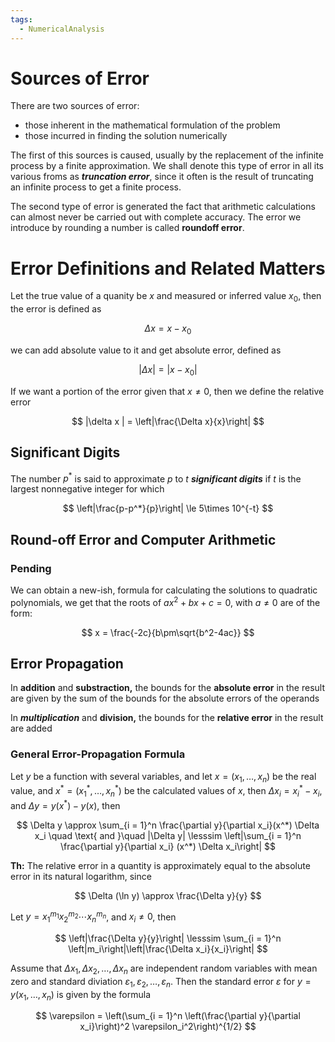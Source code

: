 ```yaml
---
tags:
  - NumericalAnalysis
---
```

# Sources of Error

There are two sources of error:

- those inherent in the mathematical formulation of the problem
- those incurred in finding the solution numerically

The first of this sources is caused, usually by the replacement of the infinite process by a finite approximation. We shall denote this type of error in all its various froms as _**********truncation error**********_, since it often is the result of truncating an infinite process to get a finite process.

The second type of error is generated the fact that arithmetic calculations can almost never be carried out with complete accuracy. The error we introduce by rounding a number is called **************roundoff error**************.

# Error Definitions and Related Matters

Let the true value of a quanity be $x$ and measured or inferred value $x_0$, then the error is defined as

$$ \Delta x = x-x_0 $$

we can add absolute value to it and get absolute error, defined as

$$ |\Delta x | = |x - x_0| $$

If we want a portion of the error given that $x \ne 0$, then we define the relative error

$$ |\delta x | = \left|\frac{\Delta x}{x}\right| $$

## Significant Digits

The number $p^*$ is said to approximate $p$ to $t$ _******significant digits******_ if $t$ is the largest nonnegative integer for which

$$ \left|\frac{p-p^*}{p}\right| \le 5\times 10^{-t} $$

## Round-off Error and Computer Arithmetic

### Pending

We can obtain a new-ish, formula for calculating the solutions to quadratic polynomials, we get that the roots of $ax^2+bx+c =0$, with $a\ne 0$ are of the form:

$$ x = \frac{-2c}{b\pm\sqrt{b^2-4ac}} $$

## Error Propagation

In ********addition******** and ************substraction,************ the bounds for the **************absolute error************** in the result are given by the sum of the bounds for the absolute errors of the operands

In _**********multiplication**********_ and ********division,******** the bounds for the **************relative error************** in the result are added

### General Error-Propagation Formula

Let $y$ be a function with several variables, and let $x = (x_1, \dots, x_n)$ be the real value, and ${x^*=(x^*_1, \dots, x^*_n)}$ be the calculated values of $x$, then $\Delta x_i = x^*_i - x_i$, and ${\Delta y = y(x^*) - y(x)}$, then

$$ \Delta y \approx \sum_{i = 1}^n \frac{\partial y}{\partial x_i}(x^*) \Delta x_i \quad \text{ and }\quad |\Delta y| \lesssim \left|\sum_{i = 1}^n \frac{\partial y}{\partial x_i} (x^*) \Delta x_i\right| $$

********Th:******** The relative error in a quantity is approximately equal to the absolute error in its natural logarithm, since

$$ \Delta (\ln y) \approx \frac{\Delta y}{y} $$

Let $y = x_1^{m_1}x_2^{m_2} \cdots x_n^{m_n}$, and $x_i \ne 0$, then

$$ \left|\frac{\Delta y}{y}\right| \lesssim \sum_{i = 1}^n \left|m_i\right|\left|\frac{\Delta x_i}{x_i}\right| $$

Assume that $\Delta x_1, \Delta x_2, \dots, \Delta x_n$ are independent random variables with mean zero and standard diviation $\varepsilon_1, \varepsilon_2, \dots, \varepsilon_n$. Then the standard error $\varepsilon$ for $y =y(x_1, \dots, x_n)$ is given by the formula

$$ \varepsilon = \left(\sum_{i = 1}^n \left(\frac{\partial y}{\partial x_i}\right)^2 \varepsilon_i^2\right)^{1/2} $$
